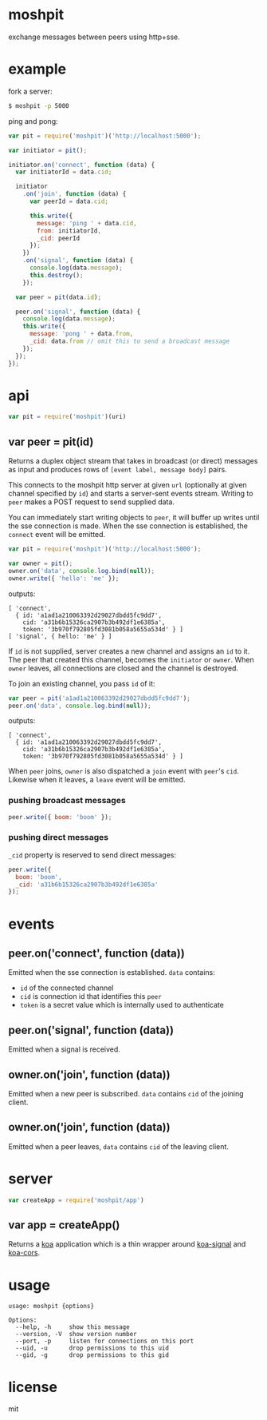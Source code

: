 # moshpit

exchange messages between peers using http+sse.

# example

fork a server:

```sh
$ moshpit -p 5000
```

ping and pong:

```js
var pit = require('moshpit')('http://localhost:5000');

var initiator = pit();

initiator.on('connect', function (data) {
  var initiatorId = data.cid;

  initiator
    .on('join', function (data) {
      var peerId = data.cid;

      this.write({
        message: 'ping ' + data.cid,
        from: initiatorId,
        _cid: peerId
      });
    })
    .on('signal', function (data) {
      console.log(data.message);
      this.destroy();
    });

  var peer = pit(data.id);

  peer.on('signal', function (data) {
    console.log(data.message);
    this.write({
      message: 'pong ' + data.from,
      _cid: data.from // omit this to send a broadcast message
    });
  });
});
```

# api

```js
var pit = require('moshpit')(uri)
```

## var peer = pit(id)

Returns a duplex object stream that takes in broadcast (or direct) messages as input and produces rows of `[event label, message body]` pairs.

This connects to the moshpit http server at given `url` (optionally at given channel specified by `id`) and starts a server-sent events stream. Writing to `peer` makes a POST request to send supplied data.

You can immediately start writing objects to `peer`, it will buffer up writes until the sse connection is made. When the sse connection is established, the `connect` event will be emitted.

```js
var pit = require('moshpit')('http://localhost:5000');

var owner = pit();
owner.on('data', console.log.bind(null));
owner.write({ 'hello': 'me' });
```

outputs:

```
[ 'connect',
  { id: 'a1ad1a210063392d29027dbdd5fc9dd7',
    cid: 'a31b6b15326ca2907b3b492df1e6385a',
    token: '3b970f792805fd3081b058a5655a534d' } ]
[ 'signal', { hello: 'me' } ]
```

If `id` is not supplied, server creates a new channel and assigns an `id` to it. The peer that created this channel, becomes the `initiator` or `owner`. When `owner` leaves, all connections are closed and the channel is destroyed.

To join an existing channel, you pass `id` of it:

```js
var peer = pit('a1ad1a210063392d29027dbdd5fc9dd7');
peer.on('data', console.log.bind(null));
```

outputs:

```
[ 'connect',
  { id: 'a1ad1a210063392d29027dbdd5fc9dd7',
    cid: 'a31b6b15326ca2907b3b492df1e6385a',
    token: '3b970f792805fd3081b058a5655a534d' } ]
```

When `peer` joins, `owner` is also dispatched a `join` event with `peer`'s `cid`. Likewise when it leaves, a `leave` event will be emitted.

### pushing broadcast messages

```js
peer.write({ boom: 'boom' });
```

### pushing direct messages

`_cid` property is reserved to send direct messages:

```js
peer.write({
  boom: 'boom',
  _cid: 'a31b6b15326ca2907b3b492df1e6385a'
});
```

# events

## peer.on('connect', function (data))

Emitted when the sse connection is established. `data` contains:

- `id` of the connected channel
- `cid` is connection id that identifies this `peer`
- `token` is a secret value which is internally used to authenticate

## peer.on('signal', function (data))

Emitted when a signal is received.

## owner.on('join', function (data))

Emitted when a new peer is subscribed. `data` contains `cid` of the joining client.

## owner.on('join', function (data))

Emitted when a peer leaves, `data` contains `cid` of the leaving client.

# server

```js
var createApp = require('moshpit/app')
```

## var app = createApp()

Returns a [koa](https://github.com/koajs/koa) application which is a thin wrapper around [koa-signal](https://github.com/tetsuo/koa-signal) and [koa-cors](https://github.com/koajs/cors).

# usage

```
usage: moshpit {options}

Options:
  --help, -h     show this message
  --version, -V  show version number
  --port, -p     listen for connections on this port
  --uid, -u      drop permissions to this uid
  --gid, -g      drop permissions to this gid
```

# license

mit

